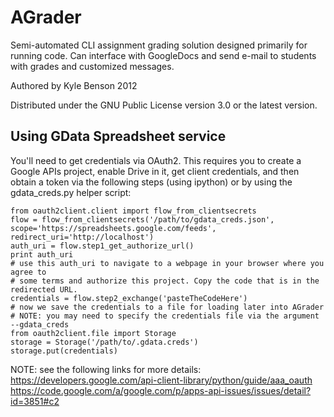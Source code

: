 AGrader
=======

Semi-automated CLI assignment grading solution designed primarily for running code.  Can interface with GoogleDocs and send e-mail to students with grades and customized messages.

Authored by Kyle Benson 2012

Distributed under the GNU Public License version 3.0 or the latest version.

Using GData Spreadsheet service
-----------------
You'll need to get credentials via OAuth2.  This requires you to create
a Google APIs project, enable Drive in it, get client credentials, and
then obtain a token via the following steps (using ipython) or by using the
gdata_creds.py helper script:

```
from oauth2client.client import flow_from_clientsecrets
flow = flow_from_clientsecrets('/path/to/gdata_creds.json', scope='https://spreadsheets.google.com/feeds', redirect_uri='http://localhost')
auth_uri = flow.step1_get_authorize_url()
print auth_uri
# use this auth_uri to navigate to a webpage in your browser where you agree to
# some terms and authorize this project. Copy the code that is in the redirected URL.
credentials = flow.step2_exchange('pasteTheCodeHere')
# now we save the credentials to a file for loading later into AGrader
# NOTE: you may need to specify the credentials file via the argument --gdata_creds
from oauth2client.file import Storage
storage = Storage('/path/to/.gdata.creds')
storage.put(credentials)
```

NOTE: see the following links for more details:
https://developers.google.com/api-client-library/python/guide/aaa_oauth
https://code.google.com/a/google.com/p/apps-api-issues/issues/detail?id=3851#c2

